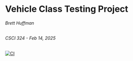 # Vehicle Class Testing Project
###### Brett Huffman
###### CSCI 324 - Feb 14, 2025
[![CI](https://github.com/dicer2000/lab5_testing/actions/workflows/node.js.yml/badge.svg)](https://github.com/dicer2000/lab5_testing/actions/workflows/node.js.yml)

